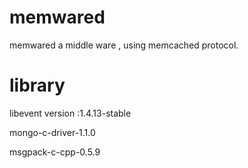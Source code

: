 # memwared
memwared a middle ware , using memcached protocol.

# library
libevent version :1.4.13-stable

mongo-c-driver-1.1.0

msgpack-c-cpp-0.5.9
